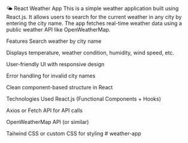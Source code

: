 🌤️ React Weather App
This is a simple weather application built using React.js. It allows users to search for the current weather in any city by entering the city name. The app fetches real-time weather data using a public weather API like OpenWeatherMap.

Features
Search weather by city name

Displays temperature, weather condition, humidity, wind speed, etc.

User-friendly UI with responsive design

Error handling for invalid city names

Clean component-based structure in React

Technologies Used
React.js (Functional Components + Hooks)

Axios or Fetch API for API calls

OpenWeatherMap API (or similar)

Tailwind CSS or custom CSS for styling
#   w e a t h e r - a p p  
 